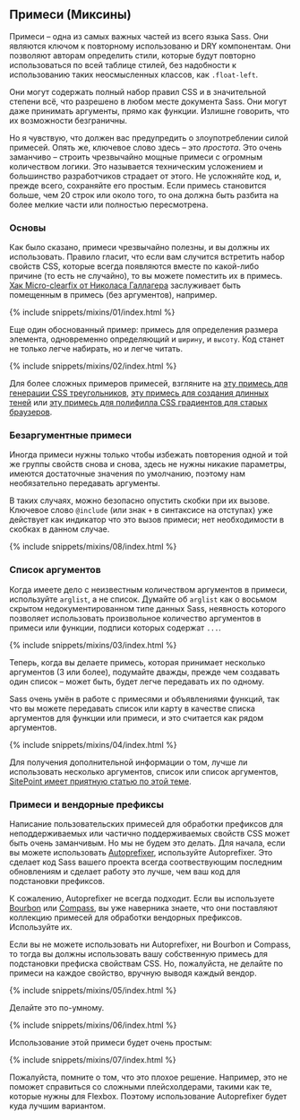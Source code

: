 
## Примеси (Миксины)

Примеси – одна из самых важных частей из всего языка Sass. Они являются ключом к повторному использованю и DRY компонентам. Они позволяют авторам определить стили, которые будут повторно использоваться по всей таблице стилей, без надобности к использованию таких неосмысленных классов, как `.float-left`.

Они могут содержать полный набор правил CSS и в значительной степени всё, что разрешено в любом месте документа Sass. Они могут даже принимать аргументы, прямо как функции. Излишне говорить, что их возможности безграничны.

Но я чувствую, что должен вас предупредить о злоупотреблении силой примесей. Опять же, ключевое слово здесь – это *простота*. Это очень заманчиво – строить чрезвычайно мощные примеси с огромным количеством логики. Это называется техническим усложением и большинство разработчиков страдает от этого. Не усложняйте код, и, прежде всего, сохраняйте его простым. Если примесь становится больше, чем 20 строк или около того, то она должна быть разбита на более мелкие части или полностью пересмотрена.

### Основы

Как было сказано, примеси чрезвычайно полезны, и вы должны их использовать. Правило гласит, что если вам случится встретить набор свойств CSS, которые всегда появляются вместе по какой-либо причине (то есть не случайно), то вы можете поместить их в примесь. [Хак Micro-clearfix от Николаса Галлагера](http://nicolasgallagher.com/micro-clearfix-hack/) заслуживает быть помещенным в примесь (без аргументов), например.

{% include snippets/mixins/01/index.html %}

Еще один обоснованный пример: примесь для определения размера элемента, одновременно определяющий и `ширину`, и `высоту`. Код станет не только легче набирать, но и легче читать.

{% include snippets/mixins/02/index.html %}

Для более сложных примеров примесей, взгляните на [эту примесь для генерации CSS треугольников](https://www.sitepoint.com/sass-mixin-css-triangles/), [эту примесь для создания длинных теней](https://www.sitepoint.com/ultimate-long-shadow-sass-mixin/) или [эту примесь для полифилла CSS градиентов для старых браузеров](https://www.sitepoint.com/building-linear-gradient-mixin-sass/).

### Безаргументные примеси

Иногда примеси нужны только чтобы избежать повторения одной и той же группы свойств снова и снова, здесь не нужны никакие параметры, имеются достаточные значения по умолчанию, поэтому нам необязательно передавать аргументы.

В таких случаях, можно безопасно опустить скобки при их вызове. Ключевое слово `@include` (или знак `+` в синтаксисе на отступах) уже действует как индикатор что это вызов примеси; нет необходимости в скобках в данном случае.

{% include snippets/mixins/08/index.html %}

### Список аргументов

Когда имеете дело с неизвестным количеством аргументов в примеси, используйте `arglist`, а не список. Думайте об `arglist` как о восьмом скрытом недокументированном типе данных Sass, неявность которого позволяет использовать произвольное количество аргументов в примеси или функции, подписи которых содержат `...`.

{% include snippets/mixins/03/index.html %}

Теперь, когда вы делаете примесь, которая принимает несколько аргументов (3 или более), подумайте дважды, прежде чем создавать один список – может быть, будет легче передавать их по одному.

Sass очень умён в работе с примесями и объявлениями функций, так что вы можете передавать список или карту в качестве списка аргументов для функции или примеси, и это считается как рядом аргументов.

{% include snippets/mixins/04/index.html %}

Для получения дополнительной информации о том, лучше ли использовать несколько аргументов, список или список аргументов, [SitePoint имеет приятную статью по этой теме](https://www.sitepoint.com/sass-multiple-arguments-lists-or-arglist/).

### Примеси и вендорные префиксы

Написание пользовательских примесей для обработки префиксов для неподдерживаемых или частично поддерживаемых свойств CSS может быть очень заманчивым. Но мы не будем это делать. Для начала, если вы можете использовать [Autoprefixer](https://github.com/postcss/autoprefixer), используйте Autoprefixer. Это сделает код Sass вашего проекта всегда соотвествующим последним обновлениям и сделает работу это лучше, чем ваш код для подстановки префиксов.

К сожалению, Autoprefixer не всегда подходит. Если вы используете [Bourbon](https://bourbon.io/) или [Compass](http://compass-style.org/), вы уже наверника знаете, что они поставляют коллекцию примесей для обработки вендорных префиксов. Используйте их.

Если вы не можете использовать ни Autoprefixer, ни Bourbon и Compass, то тогда вы должны использовать вашу собственную примесь для подстановки префиска свойствам CSS. Но, пожалуйста, не делайте по примеси на каждое свойство, вручную выводя каждый вендор.

{% include snippets/mixins/05/index.html %}

Делайте это по-умному.

{% include snippets/mixins/06/index.html %}

Использование этой примеси будет очень простым:

{% include snippets/mixins/07/index.html %}

Пожалуйста, помните о том, что это плохое решение. Например, это не поможет справиться со сложными плейсхолдерами, такими как те, которые нужны для Flexbox. Поэтому использование Autoprefixer будет куда лучшим вариантом.
